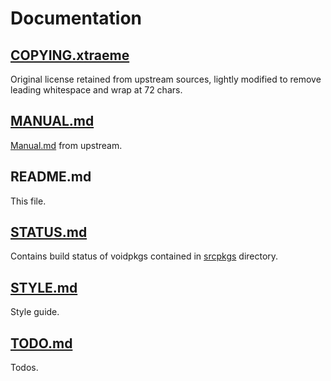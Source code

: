 # Documentation

## [COPYING.xtraeme](COPYING.xtraeme)

Original license retained from upstream sources, lightly modified to
remove leading whitespace and wrap at 72 chars.

## [MANUAL.md](MANUAL.md)

[Manual.md](https://github.com/void-linux/void-packages/blob/master/Manual.md)
from upstream.

## README.md

This file.

## [STATUS.md](STATUS.md)

Contains build status of voidpkgs contained in [srcpkgs](../srcpkgs)
directory.

## [STYLE.md](STYLE.md)

Style guide.

## [TODO.md](TODO.md)

Todos.
